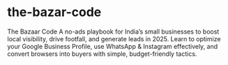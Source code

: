 # the-bazar-code
The Bazaar Code A no-ads playbook for India’s small businesses to boost local visibility, drive footfall, and generate leads in 2025. Learn to optimize your Google Business Profile, use WhatsApp &amp; Instagram effectively, and convert browsers into buyers with simple, budget-friendly tactics.   

